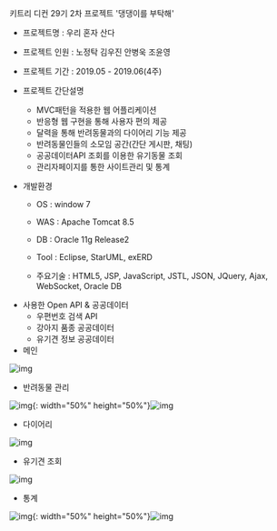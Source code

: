 키트리 디컨 29기 2차 프로젝트 '댕댕이를 부탁해' 

* 프로젝트명 : 우리 혼자 산다

* 프로젝트 인원 : 노정탁 김우진 안병욱 조윤영 

* 프로젝트 기간 : 2019.05 - 2019.06(4주)

* 프로젝트 간단설명
  * MVC패턴을 적용한 웹 어플리케이션
  * 반응형 웹 구현을 통해 사용자 편의 제공
  * 달력을 통해 반려동물과의 다이어리 기능 제공
  * 반려동물인들의 소모임 공간(간단 게시판, 채팅)
  * 공공데이터API 조회를 이용한 유기동물 조회
  * 관리자페이지를 통한 사이트관리 및 통계

- 개발환경
  - OS : window 7 
  
  - WAS : Apache Tomcat 8.5
  
  - DB : Oracle 11g Release2
  
  - Tool : Eclipse, StarUML, exERD
  
  - 주요기술 : HTML5, JSP, JavaScript, JSTL, JSON, JQuery, Ajax, WebSocket, Oracle DB
  
    

* 사용한 Open API & 공공데이터
  * 우편번호 검색 API
  * 강아지 품종 공공데이터
  * 유기견 정보 공공데이터
* 메인

![img](https://lh6.googleusercontent.com/W3oorlsLj5Rf9RqKHUUKhPKBlGcp_VhA6CLXcM4-YGNZi-2cwFNl-Nsjh5u0QFNh7gjMNtqoxW7wMmJ_k7VCPfeXVMWYtXIVJSOMGW1mgLj-FZnuwz3gbx9BJD0aliy0Wmjl9F4)

* 반려동물 관리

![img](https://lh3.googleusercontent.com/FS62Lqz5XsfK7jOn_ixp5hli7mDwQdvK_2Tk-xqOu0VZF_l5q5h817QqUUAKJwN72NlvOVOITW0nKGesYyOlu88YdNMohcBWqPTQ6weIARJfo71uShEOyZp9v1kiGdVgazXe9Tg){: width="50%" height="50%"}![img](https://lh4.googleusercontent.com/NaYKaL_BinOGSbn0CpAzQxvyYbuHgSA_Tsf6qEBKFmM_iwYOmpn6rtNxGC9BrzhCnIqFxbmdEWgVHcSDq6B1cQFYnDT6J1tu_teEs8nI5y-FGiCes4HDuOynesKduvBfM6pdcPY)

* 다이어리 

![img](https://lh6.googleusercontent.com/qDR-M9ku7Q2AMLGTUrrh31RqmzG8riSJEIO5I3bKX4pxe74DM4PW-h2hH8avwAz91ogimHG7hWGxVA7Jrml5kfyg1gzEf_0_yuTpEFkyMYg-7pnkR79fZj7DGnkcZ568HKwB4yw)

* 유기견 조회

![img](https://lh5.googleusercontent.com/gvV60jJwzgUv9DTd4v7gqm5xsQjNy6mXmWr-w6yEFV_a-Ti7tk0mNsLWXYRrSCCV6pSSOAm-o-edwJxvTqrhVl-a8amfYxcWz-RL1ujLlv6XdE22jy-RjF-FWQo6NATqLe04omQ)

* 통계

![img](https://lh6.googleusercontent.com/BX0WbrVI-PdvgzAP8YnXHuYjdwN92u8MVnvNZsBrvjIRouWiKC4Pqn-XLKrkTbjOt0RzFU8Xy7e0u3IMSPDu_9lgzeFp1afdTA1n54lFP1mt79OJrgyRMo7VLEzXODMmNMzI4q4){: width="50%" height="50%"}![img](https://lh6.googleusercontent.com/o5zb0Bx9JnVKEJ2iQdn0cMUkRwoiwD6357CogMsqh0YDNROr8TZ0sK8JbK5HI5FsSw_9SQ9PHCEbfpa7X5hgeBNP1fq7XKvDLOYxCO12YfBXA38iWZ5Q9ai_hm0qAj0MtRcujzs)
